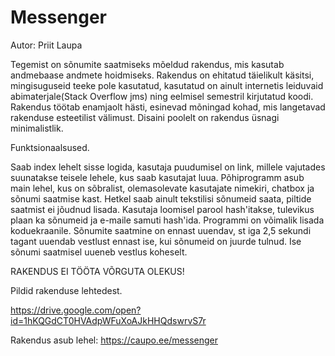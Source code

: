 # Messenger
Autor: Priit Laupa

Tegemist on sõnumite saatmiseks mõeldud rakendus, mis kasutab andmebaase andmete hoidmiseks.
Rakendus on ehitatud täielikult käsitsi, mingisuguseid teeke pole kasutatud, kasutatud on ainult internetis leiduvaid abimaterjale(Stack Overflow jms) ning eelmisel semestril kirjutatud koodi.
Rakendus töötab enamjaolt hästi, esinevad mõningad kohad, mis langetavad rakenduse esteetilist välimust.
Disaini poolelt on rakendus üsnagi minimalistlik.

Funktsionaalsused.

Saab index lehelt sisse logida, kasutaja puudumisel on link, millele vajutades suunatakse teisele lehele, kus saab kasutajat luua.
Põhiprogramm asub main lehel, kus on sõbralist, olemasolevate kasutajate nimekiri, chatbox ja sõnumi saatmise kast.
Hetkel saab ainult tekstilisi sõnumeid saata, piltide saatmist ei jõudnud lisada.
Kasutaja loomisel parool hash'itakse, tulevikus plaan ka sõnumeid ja e-maile samuti hash'ida.
Programmi on võimalik lisada koduekraanile.
Sõnumite saatmine on ennast uuendav, st iga 2,5 sekundi tagant uuendab vestlust ennast ise, kui sõnumeid on juurde tulnud. Ise sõnumi saatmisel uueneb vestlus koheselt.

RAKENDUS EI TÖÖTA VÕRGUTA OLEKUS!

Pildid rakenduse lehtedest.

https://drive.google.com/open?id=1hKQGdCT0HVAdpWFuXoAJkHHQdswrvS7r

Rakendus asub lehel: https://caupo.ee/messenger
